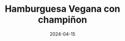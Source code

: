 ---
title: "Hamburguesa Vegana con champiñon"
price: "$12.000 ($13.000 con calca de $2.000)"
image: /assets/images/hamburguesa-2.jpg
alt: "Hamburguesa rica"
modal: "hamburguesa-champiñon"
categories:
- Todos	
- Comida
date: 2024-04-15
excerpt: "Pan integral de 100 gramos, hummus de garbanzo, lechuga, tomate, torta de lentejas de 100 gramos y salsa napolitana."
slideshow-images:
- /assets/images/hamburguesa.jpg" alt="hamburguesa rica
- /assets/images/hamburguesa-2.jpg" alt="hamburguesa buena
---